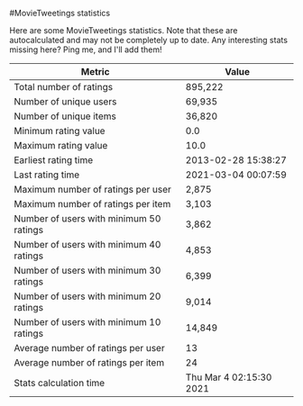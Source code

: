 #MovieTweetings statistics

Here are some MovieTweetings statistics. Note that these are autocalculated and may not be completely up to date. Any interesting stats missing here? Ping me, and I'll add them!

Metric | Value
--- | ---
Total number of ratings                 | 895,222
Number of unique users                  | 69,935
Number of unique items                  | 36,820
Minimum rating value                    | 0.0
Maximum rating value                    | 10.0
Earliest rating time                    | 2013-02-28 15:38:27
Last rating time                        | 2021-03-04 00:07:59
Maximum number of ratings per user      | 2,875
Maximum number of ratings per item      | 3,103
Number of users with minimum 50 ratings | 3,862
Number of users with minimum 40 ratings | 4,853
Number of users with minimum 30 ratings | 6,399
Number of users with minimum 20 ratings | 9,014
Number of users with minimum 10 ratings | 14,849
Average number of ratings per user      | 13
Average number of ratings per item      | 24
Stats calculation time                  | Thu Mar  4 02:15:30 2021

